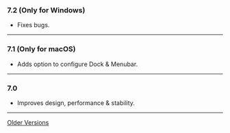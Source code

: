### 7.2 (Only for Windows)
- Fixes bugs.

---

### 7.1 (Only for macOS)
- Adds option to configure Dock & Menubar.

---

### 7.0
- Improves design, performance & stability.

---
[Older Versions](RELEASE_NOTES_0.md)
